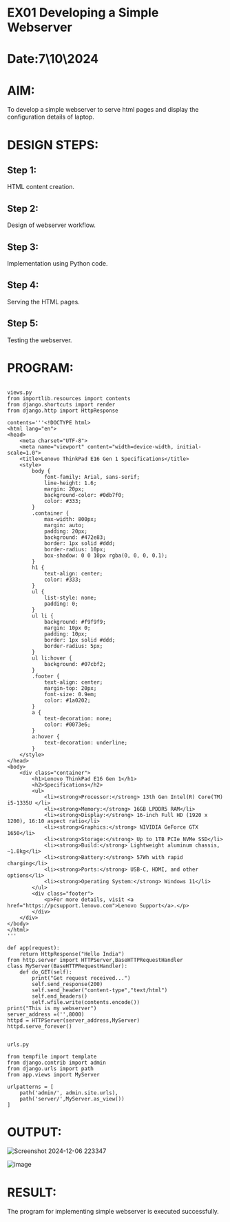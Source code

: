 # EX01 Developing a Simple Webserver

# Date:7\10\2024
# AIM:
To develop a simple webserver to serve html pages and display the configuration details of laptop.

# DESIGN STEPS:
## Step 1:
HTML content creation.

## Step 2:
Design of webserver workflow.

## Step 3:
Implementation using Python code.

## Step 4:
Serving the HTML pages.

## Step 5:
Testing the webserver.

# PROGRAM:

```

views.py
from importlib.resources import contents
from django.shortcuts import render
from django.http import HttpResponse

contents='''<!DOCTYPE html>
<html lang="en">
<head>
    <meta charset="UTF-8">
    <meta name="viewport" content="width=device-width, initial-scale=1.0">
    <title>Lenovo ThinkPad E16 Gen 1 Specifications</title>
    <style>
        body {
            font-family: Arial, sans-serif;
            line-height: 1.6;
            margin: 20px;
            background-color: #0db7f0; 
            color: #333;
        }
        .container {
            max-width: 800px;
            margin: auto;
            padding: 20px;
            background: #472e83; 
            border: 1px solid #ddd;
            border-radius: 10px;
            box-shadow: 0 0 10px rgba(0, 0, 0, 0.1);
        }
        h1 {
            text-align: center;
            color: #333;
        }
        ul {
            list-style: none;
            padding: 0;
        }
        ul li {
            background: #f9f9f9;
            margin: 10px 0;
            padding: 10px;
            border: 1px solid #ddd;
            border-radius: 5px;
        }
        ul li:hover {
            background: #07cbf2; 
        }
        .footer {
            text-align: center;
            margin-top: 20px;
            font-size: 0.9em;
            color: #1a0202;
        }
        a {
            text-decoration: none;
            color: #0073e6;
        }
        a:hover {
            text-decoration: underline;
        }
    </style>
</head>
<body>
    <div class="container">
        <h1>Lenovo ThinkPad E16 Gen 1</h1>
        <h2>Specifications</h2>
        <ul>
            <li><strong>Processor:</strong> 13th Gen Intel(R) Core(TM) i5-1335U </li>
            <li><strong>Memory:</strong> 16GB LPDDR5 RAM</li>
            <li><strong>Display:</strong> 16-inch Full HD (1920 x 1200), 16:10 aspect ratio</li>
            <li><strong>Graphics:</strong> NIVIDIA GeForce GTX 1650</li>
            <li><strong>Storage:</strong> Up to 1TB PCIe NVMe SSD</li>
            <li><strong>Build:</strong> Lightweight aluminum chassis, ~1.8kg</li>
            <li><strong>Battery:</strong> 57Wh with rapid charging</li>
            <li><strong>Ports:</strong> USB-C, HDMI, and other options</li>
            <li><strong>Operating System:</strong> Windows 11</li>
        </ul>
        <div class="footer">
            <p>For more details, visit <a href="https://pcsupport.lenovo.com">Lenovo Support</a>.</p>
        </div>
    </div>
</body>
</html>
'''

def app(request):
    return HttpResponse("Hello India")
from http.server import HTTPServer,BaseHTTPRequestHandler
class MyServer(BaseHTTPRequestHandler):
    def do_GET(self):
        print("Get request received...")
        self.send_response(200)
        self.send_header("content-type","text/html")
        self.end_headers()
        self.wfile.write(contents.encode())
print("This is my webserver")
server_address =('',8000)
httpd = HTTPServer(server_address,MyServer)
httpd.serve_forever()


urls.py

from tempfile import template
from django.contrib import admin
from django.urls import path
from app.views import MyServer

urlpatterns = [
    path('admin/', admin.site.urls),
    path('server/',MyServer.as_view())
]
```

# OUTPUT:
![Screenshot 2024-12-06 223347](https://github.com/user-attachments/assets/b133f310-c442-454a-87a4-70fbe7274411)

![image](https://github.com/user-attachments/assets/a4f35b02-c6b3-4f82-aa04-dcdfa1a8d894)


# RESULT:
The program for implementing simple webserver is executed successfully.
